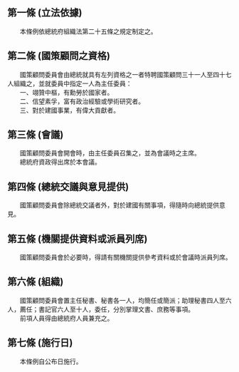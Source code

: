 第一條 (立法依據)
-----------------
　　本條例依總統府組織法第二十五條之規定制定之。  


第二條 (國策顧問之資格)
-----------------------
　　國策顧問委員會由總統就具有左列資格之一者特聘國策顧問三十一人至四十七人組織之，並就委員中指定一人為主任委員：  
　　一、翊贊中樞，有勳勞於國家者。  
　　二、信望素孚，富有政治經驗或學術研究者。  
　　三、對於建國事業，有偉大貢獻者。  


第三條 (會議)
-------------
　　國策顧問委員會開會時，由主任委員召集之，並為會議時之主席。  
　　總統府資政得出席於本會議。  


第四條 (總統交議與意見提供)
---------------------------
　　國策顧問委員會除總統交議者外，對於建國有關事項，得隨時向總統提供意見。  


第五條 (機關提供資料或派員列席)
-------------------------------
　　國策顧問委員會於必要時，得請有關機關提供參考資料或於會議時派員列席。  


第六條 (組織)
-------------
　　國策顧問委員會置主任秘書、秘書各一人，均簡任或簡派；助理秘書四人至六人，薦任；書記官六人至十人，委任，分別掌理文書、庶務等事項。  
　　前項人員得由總統府人員兼充之。  


第七條 (施行日)
---------------
　　本條例自公布日施行。